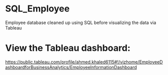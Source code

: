 # SQL_Employee
Employee database cleaned up using SQL before visualizing the data via Tableau


# View the Tableau dashboard:
https://public.tableau.com/profile/ahmed.khaled6115#!/vizhome/EmployeeDashboardforBusinessAnalytics/EmployeeInformationDashboard
